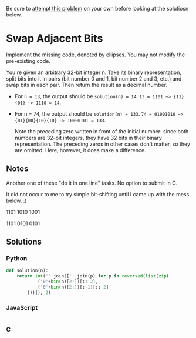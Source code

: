 Be sure to [attempt this problem](https://github.com/bsoist/codesignal-arcade-solutions) on your own before looking at the solutiosn below.

# Swap Adjacent Bits
Implement the missing code, denoted by ellipses. You may not modify the pre-existing code.

You're given an arbitrary 32-bit integer n. Take its binary representation, split bits into it in pairs (bit number 0 and 1, bit number 2 and 3, etc.) and swap bits in each pair. Then return the result as a decimal number.

* For `n = 13`, the output should be `solution(n) = 14`. 
    `13 = 1101 ~> {11}{01} ~> 1110 = 14`.

* For n = 74, the output should be `solution(n) = 133`.
    `74 = 01001010 ~> {01}{00}{10}{10} ~> 10000101 = 133`.

    Note the preceding zero written in front of the initial number: since both numbers are 32-bit integers, they have 32 bits in their binary representation. The preceding zeros in other cases don't matter, so they are omitted. Here, however, it does make a difference.

## Notes

Another one of these "do it in one line" tasks. No option to submit in C.

It did not occur to me to try simple bit-shifting until I came up with the mess below. :) 

1101
1010
1001

1101
0101
0101

## Solutions

### Python
```python
def solution(n):
    return int(''.join([''.join(p) for p in reversed(list(zip(
            ('0'+bin(n)[2:])[::-2],
            ('0'+bin(n)[2:])[:-1][::-2]
        )))]), 2)
```

### JavaScript
```javascript
```

### C
```c
```